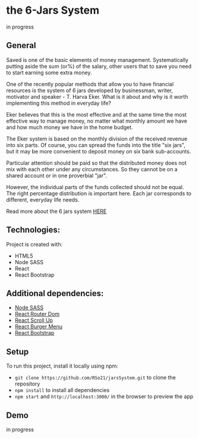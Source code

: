 # the 6-Jars System

in progress

## General

Saved is one of the basic elements of money management. Systematically putting aside the sum (or%) of the salary, other users that to save you need to start earning some extra money.

One of the recently popular methods that allow you to have financial resources is the system of 6 jars developed by businessman, writer, motivator and speaker - T. Harva Eker. What is it about and why is it worth implementing this method in everyday life?

Eker believes that this is the most effective and at the same time the most effective way to manage money, no matter what monthly amount we have and how much money we have in the home budget.

The Eker system is based on the monthly division of the received revenue into six parts. Of course, you can spread the funds into the title "six jars", but it may be more convenient to deposit money on six bank sub-accounts.

Particular attention should be paid so that the distributed money does not mix with each other under any circumstances. So they cannot be on a shared account or in one proverbial "jar".

However, the individual parts of the funds collected should not be equal. The right percentage distribution is important here. Each jar corresponds to different, everyday life needs.

Read more about the 6 jars system [HERE](https://www.harveker.com/blog/6-step-money-managing-system/)


## Technologies:

Project is created with:


- HTML5
- Node SASS
- React
- React Bootstrap



## Additional dependencies:

* [Node SASS](https://www.npmjs.com/package/node-sass)
* [React Router Dom](https://www.npmjs.com/package/react-router-dom)
* [React Scroll Up](https://www.npmjs.com/package/react-scroll-up-button)
* [React Burger Menu](https://www.npmjs.com/package/react-burger-menu)
* [React Bootstrap](https://react-bootstrap.github.io/)



## Setup

To run this project, install it locally using npm:

* ```git clone https://github.com/RSo21/jarsSystem.git``` to clone the repository
* ```npm install``` to install all dependencies
* ```npm start``` and ```http://localhost:3000/``` in the browser to preview the app 



## Demo

in progress